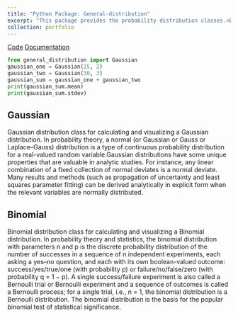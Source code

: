 ```yaml
---
title: "Python Package: General-distribution"
excerpt: "This package provides the probability distribution classes.<br/><img src='/images/Pack.jpg'>"
collection: portfolio
---
```

[Code](https://github.com/aquib1011/general-distribution)
[Documentation](https://pypi.org/project/general-distribution/)

<!-- python code -->
```python
from general_distribution import Gaussian
gaussian_one = Gaussian(25, 2)
gaussian_two = Gaussian(30, 3)
gaussian_sum = gaussian_one + gaussian_two
print(gaussian_sum.mean)
print(gaussian_sum.stdev)
```
## Gaussian 
Gaussian distribution class for calculating and visualizing a Gaussian distribution.
In probability theory, a normal (or Gaussian or Gauss or Laplace–Gauss) distribution is a type of continuous probability distribution for a real-valued random variable.Gaussian distributions have some unique properties that are valuable in analytic studies. For instance, any linear combination of a fixed collection of normal deviates is a normal deviate. Many results and methods (such as propagation of uncertainty and least squares parameter fitting) can be derived analytically in explicit form when the relevant variables are normally distributed.

## Binomial 
 Binomial distribution class for calculating and visualizing a Binomial distribution. In probability theory and statistics, the binomial distribution with parameters n and p is the discrete probability distribution of the number of successes in a sequence of n independent experiments, each asking a yes–no question, and each with its own boolean-valued outcome: success/yes/true/one (with probability p) or failure/no/false/zero (with probability q = 1 − p). A single success/failure experiment is also called a Bernoulli trial or Bernoulli experiment and a sequence of outcomes is called a Bernoulli process; for a single trial, i.e., n = 1, the binomial distribution is a Bernoulli distribution. The binomial distribution is the basis for the popular binomial test of statistical significance.
